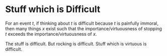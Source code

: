 # Stuff which is Difficult
For an event $t$, if thinking about $t$ is difficult because $t$ is painfully immoral, then many things $x$ exist such that the importance/virtuousness of stopping $t$ exceeds the importance/virtuousness of $x$.

The stuff is difficult.  But rocking is difficult.  Stuff which is virtuous is difficult.
